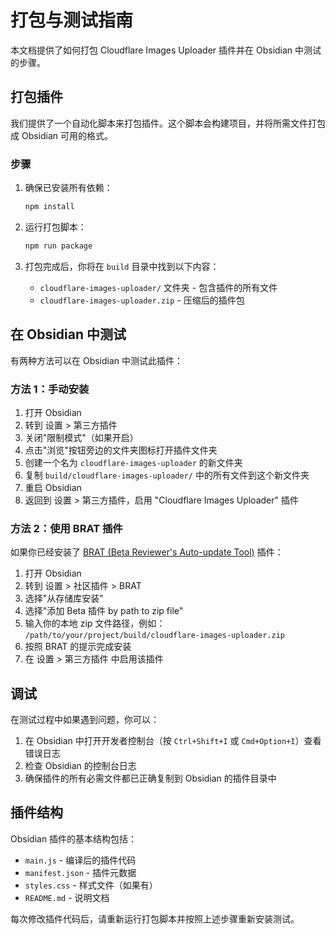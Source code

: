 # 打包与测试指南

本文档提供了如何打包 Cloudflare Images Uploader 插件并在 Obsidian 中测试的步骤。

## 打包插件

我们提供了一个自动化脚本来打包插件。这个脚本会构建项目，并将所需文件打包成 Obsidian 可用的格式。

### 步骤

1. 确保已安装所有依赖：
   ```bash
   npm install
   ```

2. 运行打包脚本：
   ```bash
   npm run package
   ```

3. 打包完成后，你将在 `build` 目录中找到以下内容：
   - `cloudflare-images-uploader/` 文件夹 - 包含插件的所有文件
   - `cloudflare-images-uploader.zip` - 压缩后的插件包

## 在 Obsidian 中测试

有两种方法可以在 Obsidian 中测试此插件：

### 方法 1：手动安装

1. 打开 Obsidian
2. 转到 设置 > 第三方插件
3. 关闭"限制模式"（如果开启）
4. 点击"浏览"按钮旁边的文件夹图标打开插件文件夹
5. 创建一个名为 `cloudflare-images-uploader` 的新文件夹
6. 复制 `build/cloudflare-images-uploader/` 中的所有文件到这个新文件夹
7. 重启 Obsidian
8. 返回到 设置 > 第三方插件，启用 "Cloudflare Images Uploader" 插件

### 方法 2：使用 BRAT 插件

如果你已经安装了 [BRAT (Beta Reviewer's Auto-update Tool)](https://github.com/TfTHacker/obsidian42-brat) 插件：

1. 打开 Obsidian
2. 转到 设置 > 社区插件 > BRAT
3. 选择"从存储库安装"
4. 选择"添加 Beta 插件 by path to zip file"
5. 输入你的本地 zip 文件路径，例如：
   `/path/to/your/project/build/cloudflare-images-uploader.zip`
6. 按照 BRAT 的提示完成安装
7. 在 设置 > 第三方插件 中启用该插件

## 调试

在测试过程中如果遇到问题，你可以：

1. 在 Obsidian 中打开开发者控制台（按 `Ctrl+Shift+I` 或 `Cmd+Option+I`）查看错误日志
2. 检查 Obsidian 的控制台日志
3. 确保插件的所有必需文件都已正确复制到 Obsidian 的插件目录中

## 插件结构

Obsidian 插件的基本结构包括：

- `main.js` - 编译后的插件代码
- `manifest.json` - 插件元数据
- `styles.css` - 样式文件（如果有）
- `README.md` - 说明文档

每次修改插件代码后，请重新运行打包脚本并按照上述步骤重新安装测试。 